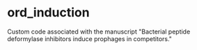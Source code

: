 # ord_induction
Custom code associated with the manuscript "Bacterial peptide deformylase inhibitors induce prophages in competitors."
